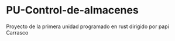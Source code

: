 # PU-Control-de-almacenes
Proyecto de la primera unidad programado en rust dirigido por papi Carrasco

